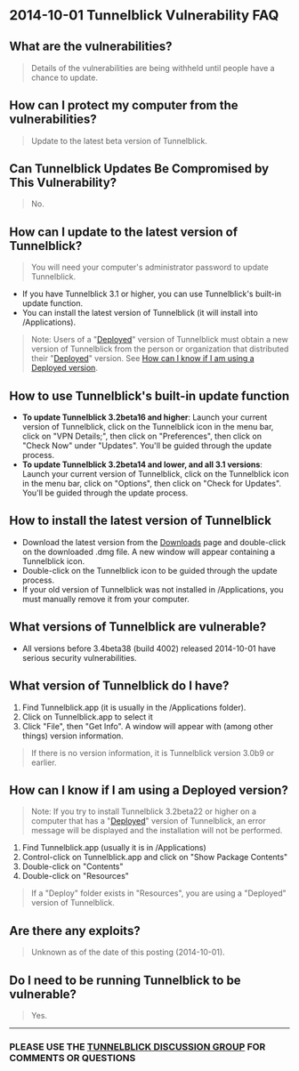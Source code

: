 <font size='5'><b>2014-10-01 Tunnelblick Vulnerability FAQ</b></font>



## What are the vulnerabilities? ##
> Details of the vulnerabilities are being withheld until people have a chance to update.

## How can I protect my computer from the vulnerabilities? ##
> Update to the latest beta version of Tunnelblick.

## Can Tunnelblick Updates Be Compromised by This Vulnerability? ##
> No.

## How can I update to the latest version of Tunnelblick? ##
> You will need your computer's administrator password to update Tunnelblick.

  * If you have Tunnelblick 3.1 or higher, you can use Tunnelblick's built-in update function.
  * You can install the latest version of Tunnelblick (it will install into /Applications).

> Note: Users of a "[Deployed](cCusDeployed.md)" version of Tunnelblick must obtain a new version of Tunnelblick from the person or organization that distributed their "[Deployed](cCusDeployed.md)" version. See [How can I know if I am using a Deployed version](#How_can_I_know_if_I_am_using_a_Deployed_version.md).

## How to use Tunnelblick's built-in update function ##

  * **To update Tunnelblick 3.2beta16 and higher**: Launch your current version of Tunnelblick, click on the Tunnelblick icon in the menu bar, click on "VPN Details;", then click on "Preferences", then click on "Check Now" under "Updates". You'll be guided through the update process.
  * **To update Tunnelblick 3.2beta14 and lower, and all 3.1 versions**: Launch your current version of Tunnelblick, click on the Tunnelblick icon in the menu bar, click on "Options", then click on "Check for Updates". You'll be guided through the update process.

## How to install the latest version of Tunnelblick ##
  * Download the latest version from the [Downloads](DownloadsEntry.md) page and double-click on the downloaded .dmg file. A new window will appear containing a Tunnelblick icon.
  * Double-click on the Tunnelblick icon to be guided through the update process.
  * If your old version of Tunnelblick was not installed in /Applications, you must manually remove it from your computer.

## What versions of Tunnelblick are vulnerable? ##

  * All versions before 3.4beta38 (build 4002) released 2014-10-01 have serious security vulnerabilities.

## What version of Tunnelblick do I have? ##
  1. Find Tunnelblick.app (it is usually in the /Applications folder).
  1. Click on Tunnelblick.app to select it
  1. Click "File", then "Get Info". A window will appear with (among other things) version information.

> If there is no version information, it is Tunnelblick version 3.0b9 or earlier.

## How can I know if I am using a Deployed version? ##

> Note: If you try to install Tunnelblick 3.2beta22 or higher on a computer that has a "[Deployed](cCusDeployed.md)" version of Tunnelblick, an error message will be displayed and the installation will not be performed.

  1. Find Tunnelblick.app (usually it is in /Applications)
  1. Control-click on Tunnelblick.app and click on "Show Package Contents"
  1. Double-click on "Contents"
  1. Double-click on "Resources"

> If a "Deploy" folder exists in "Resources", you are using a "Deployed" version of Tunnelblick.

## Are there any exploits? ##
> Unknown as of the date of this posting (2014-10-01).

## Do I need to be running Tunnelblick to be vulnerable? ##
> Yes.


---


### PLEASE USE THE [TUNNELBLICK DISCUSSION GROUP](http://groups.google.com/group/tunnelblick-discuss) FOR COMMENTS OR QUESTIONS